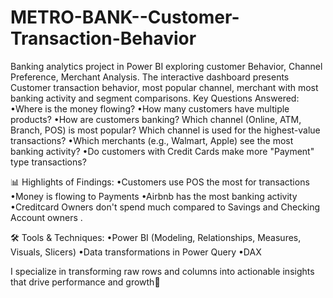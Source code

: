 # METRO-BANK--Customer-Transaction-Behavior
Banking analytics project in Power BI exploring customer Behavior, Channel Preference, Merchant Analysis. The interactive dashboard presents Customer transaction behavior, most popular channel, merchant with most banking activity and segment comparisons.
Key Questions Answered:
 •Where is the money flowing?
 •How many customers have multiple products?
 •How are customers banking? Which channel (Online, ATM, Branch, POS) is most
popular? Which channel is used for the highest-value transactions?
 •Which merchants (e.g., Walmart, Apple) see the most banking activity?
 •Do customers with Credit Cards make more "Payment" type
transactions?

📊 Highlights of Findings:
 •Customers use POS the most for transactions
 •Money is flowing to Payments
 •Airbnb has the most banking activity
 •Creditcard Owners don't spend much compared to Savings and Checking Account owners .

🛠 Tools & Techniques:
 •Power BI (Modeling, Relationships, Measures, Visuals, Slicers)
 •Data transformations in Power Query
 •DAX

I specialize in transforming raw rows and columns into actionable insights that drive performance and growth🙂
